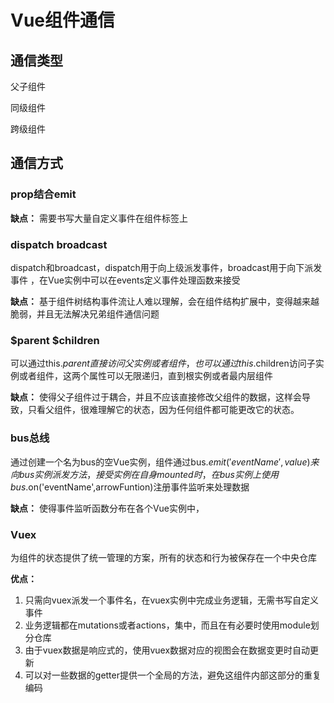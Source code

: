 # Vue组件通信

## 通信类型

父子组件

同级组件

跨级组件

## 通信方式

### prop结合emit

**缺点：**
需要书写大量自定义事件在组件标签上

### dispatch broadcast


dispatch和broadcast，dispatch用于向上级派发事件，broadcast用于向下派发事件
，在Vue实例中可以在events定义事件处理函数来接受

**缺点：**
基于组件树结构事件流让人难以理解，会在组件结构扩展中，变得越来越脆弱，并且无法解决兄弟组件通信问题

### $parent $children

可以通过this.$parent直接访问父实例或者组件，也可以通过this.$children访问子实例或者组件，这两个属性可以无限递归，直到根实例或者最内层组件

**缺点：**
使得父子组件过于耦合，并且不应该直接修改父组件的数据，这样会导致，只看父组件，很难理解它的状态，因为任何组件都可能更改它的状态。

### bus总线
        
通过创建一个名为bus的空Vue实例，组件通过bus.$emit('eventName',value)来向bus实例派发方法，接受实例在自身mounted时，在bus实例上使用bus.$on('eventName',arrowFuntion)注册事件监听来处理数据

**缺点：**
使得事件监听函数分布在各个Vue实例中，

### Vuex   

为组件的状态提供了统一管理的方案，所有的状态和行为被保存在一个中央仓库

**优点：**
1. 只需向vuex派发一个事件名，在vuex实例中完成业务逻辑，无需书写自定义事件
2. 业务逻辑都在mutations或者actions，集中，而且在有必要时使用module划分仓库
3. 由于vuex数据是响应式的，使用vuex数据对应的视图会在数据变更时自动更新
4. 可以对一些数据的getter提供一个全局的方法，避免这组件内部这部分的重复编码
                